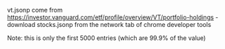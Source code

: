 vt.jsonp come from https://investor.vanguard.com/etf/profile/overview/VT/portfolio-holdings - download stocks.jsonp from the network tab of chrome developer tools

Note: this is only the first 5000 entries (which are 99.9% of the value)
